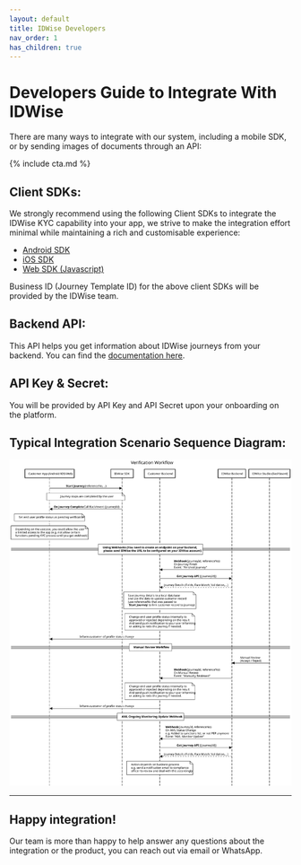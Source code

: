 ```yaml
---
layout: default
title: IDWise Developers
nav_order: 1
has_children: true
---
```

# Developers Guide to Integrate With IDWise
There are many ways to integrate with our system, including a mobile SDK, or by sending images of documents through an API:

{% include cta.md %}

## Client SDKs:
We strongly recommend using the following Client SDKs to integrate the IDWise KYC capability into your app, we strive to make the integration effort minimal while maintaining a rich and customisable experience:

-   [Android SDK](https://idwi.se/android)
-   [iOS SDK](https://idwi.se/ios)
-   [Web SDK (Javascript)](https://idwi.se/js)

Business ID (Journey Template ID) for the above client SDKs will be provided by the IDWise team.

## Backend API:
This API helps you get information about IDWise journeys from your backend.
You can find the [documentation here](https://docs.idwise.com/docs/api-overview).

## API Key & Secret:
You will be provided by API Key and API Secret upon your onboarding on the platform.


## Typical Integration Scenario Sequence Diagram:
![download (3)](https://raw.githubusercontent.com/idwise/idwise.github.io/main/assets/api-seq-diagram.svg)

-----------------------------------------------------------------------------------------------------------------------------------------------------------------------------
## Happy integration!
Our team is more than happy to help answer any questions about the integration or the product, you can reach out via email or WhatsApp.
